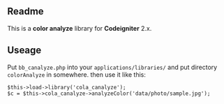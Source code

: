 ## Readme

This is a **color analyze** library for **Codeigniter** 2.x.


## Useage
Put `bb_canalyze.php` into your `applications/libraries/` and put directory `colorAnalyze` in somewhere. then use it like this:

	$this->load->library('cola_canalyze');
	$c = $this->cola_canalyze->analyzeColor('data/photo/sample.jpg');
